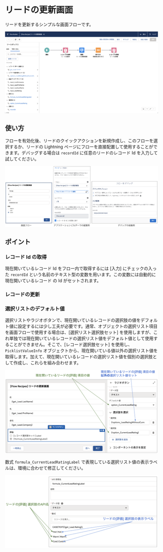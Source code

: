 # リードの更新画面
リードを更新するシンプルな画面フローです。

![](screenshot.png)

## 使い方
フローを有効化後、リードのクイックアクションを新規作成し、このフローを選択するか、リードの Lightning ページにフローを直接配置して使用することができます。デバッグする場合は `recordId` に任意のリードのレコード Id を入力して試してください。

![](how_to_use.png)

## ポイント
### レコード Id の取得
現在開いているレコード Id をフロー内で取得するには [入力] にチェックの入った `recordId` という名前のテキスト型の変数を用います。この変数には自動的に現在開いているレコード の Id がセットされます。

### レコードの更新

### 選択リストのデフォルト値
選択リストやラジオボタンで、現在開いているレコードの選択肢の値をデフォルト値に設定するには少し工夫が必要です。通常、オブジェクトの選択リスト項目を画面フローで使用する場合は、[選択リスト選択肢セット] を使用しますが、これ単独では現在開いているレコードの選択リスト値をデフォルト値として使用することができません。そこで、[レコード選択肢セット] を使用し、`PicklistValueInfo` オブジェクトから、現在開いている値以外の選択リスト値を取得します。加えて、現在開いているレコードの選択リスト値を個別の選択肢として作成し、これらを組み合わせます。

![](options.png)

数式 `formula_CurrentLeadRatingLabel` で表現している選択リスト値の表示ラベルは、環境に合わせて修正してください。

![](formula.png)